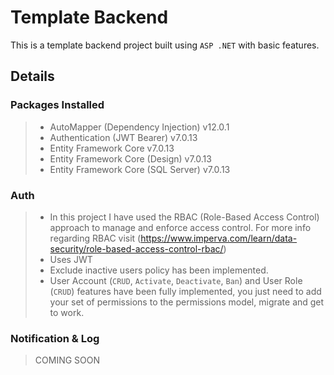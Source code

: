 # Template Backend
This is a template backend project built using `ASP .NET` with basic features.

## Details
### Packages Installed
> - AutoMapper (Dependency Injection) v12.0.1
> - Authentication (JWT Bearer) v7.0.13
> - Entity Framework Core v7.0.13
> - Entity Framework Core (Design) v7.0.13
> - Entity Framework Core (SQL Server) v7.0.13

### Auth
> - In this project I have used the RBAC (Role-Based Access Control) approach to manage and enforce access control. For more info regarding RBAC visit (https://www.imperva.com/learn/data-security/role-based-access-control-rbac/)
> - Uses JWT
> - Exclude inactive users policy has been implemented.
> - User Account (`CRUD`, `Activate`, `Deactivate`, `Ban`) and User Role (`CRUD`) features have been fully implemented, you just need to add your set of permissions to the permissions model, migrate and get to work.

### Notification & Log
> COMING SOON
